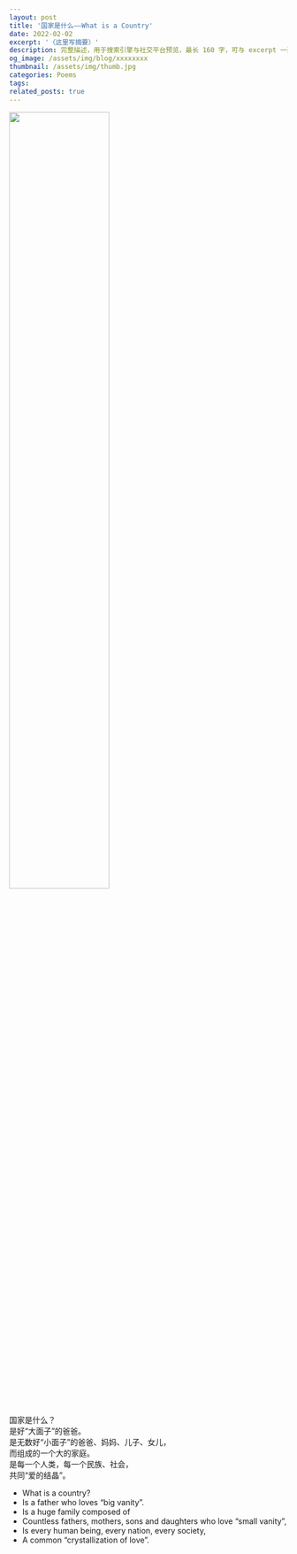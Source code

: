 ```yaml
---
layout: post
title: '国家是什么——What is a Country'
date: 2022-02-02
excerpt: '（这里写摘要）'
description: 完整描述，用于搜索引擎与社交平台预览，最长 160 字，可与 excerpt 一致
og_image: /assets/img/blog/xxxxxxxx
thumbnail: /assets/img/thumb.jpg
categories: Poems
tags: 
related_posts: true
---
```


<img src="{{ '/assets/img/blog/xxxxxxxx' | relative_url }}" style="width:60%;">

国家是什么？  
是好“大面子”的爸爸。  
是无数好“小面子”的爸爸、妈妈、儿子、女儿，  
而组成的一个大的家庭。  
是每一个人类，每一个民族、社会，  
共同“爱的结晶”。

- What is a country?
- Is a father who loves “big vanity”.
- Is a huge family composed of
- Countless fathers, mothers, sons and daughters who love “small vanity”,
- Is every human being, every nation, every society,
- A common “crystallization of love”.
